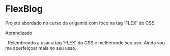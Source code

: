 <h1>FlexBlog</h1>

<p>Projeto abordado no curso da origamid com foco na tag 'FLEX' do CSS.</p>

<p>Aprendizado</p>
<p>&nbsp;&nbsp;Relembrando a usar a tag 'FLEX' do CSS e melherondo seu uso. Ainda vou me aperfeiçoar mais no seu usso.</p>


